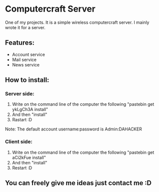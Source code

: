 # Computercraft Server

One of my projects. It is a simple wireless computercraft server.
I mainly wrote it for a server.

## Features:
 * Account service
 * Mail service
 * News service
 
## How to install:
### Server side:
1. Write on the command line of the computer the following "pastebin get ykLgCh3A install"
2. And then "install"
3. Rastart :D

Note: The default account username:password is Admin:DAHACKER

### Client side:
1. Write on the command line of the computer the following "pastebin get aCi2kFue install"
2. And then "install"
3. Restart :D
 
## You can freely give me ideas just contact me :D
